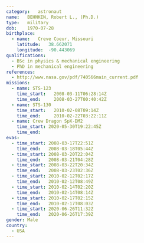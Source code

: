 ```yaml
---
category:	astronaut
name:	BEHNKEN, Robert L., (Ph.D.) 
type:	military
dob:	1970-07-28
birthplace:
  - name:	Creve Coeur, Missouri
    latitude:	38.662071
    longitude:	-90.443069
qualifications:
  - BSc in physics & mechanical engineering
  - PhD in mechanical engineering
references:
  - http://www.nasa.gov/pdf/740566main_current.pdf
missions:
  - name: STS-123
    time_start:   2008-03-11T06:28:14Z
    time_end:     2008-03-27T00:40:42Z
  - name: STS-130
    time_start:   2010-02-08T09:14Z
    time_end:     2010-02-22T03:22:11Z 
  - name: Crew Dragon SpX-DM2
    time_start: 2020-05-30T19:22:45Z
    time_end:
evas:
  - time_start: 2008-03-17T22:51Z
    time_end:   2008-03-18T05:44Z
  - time_start: 2008-03-20T22:04Z
    time_end:   2008-03-21T04:28Z
  - time_start: 2008-03-22T20:34Z
    time_end:   2008-03-23T02:36Z
  - time_start: 2010-02-12T02:17Z
    time_end:   2010-02-12T08:49Z
  - time_start: 2010-02-14T02:20Z
    time_end:   2010-02-14T08:14Z
  - time_start: 2010-02-17T02:15Z
    time_end:   2010-02-17T08:03Z
  - time_start: 2020-06-26T11:32Z
    time_end:   2020-06-26T17:39Z
gender:	Male
country:
  - USA
---
```

